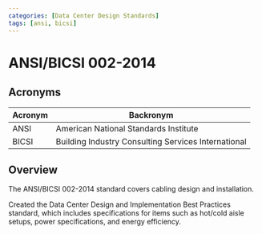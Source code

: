 ```yaml
---
categories: [Data Center Design Standards]
tags: [ansi, bicsi]
---
```


# ANSI/BICSI 002-2014

## Acronyms

| Acronym | Backronym |
| - | - |
| ANSI | American National Standards Institute |
| BICSI | Building Industry Consulting Services International |

## Overview

The ANSI/BICSI 002-2014 standard covers cabling design and installation.

Created the Data Center Design and Implementation Best Practices standard, which includes specifications for items such as hot/cold aisle setups, power specifications, and energy efficiency.
